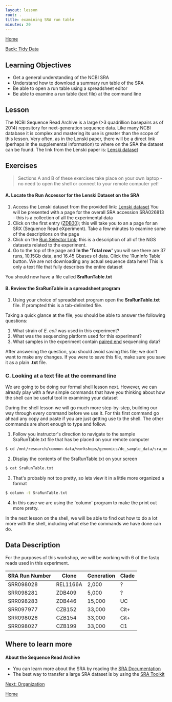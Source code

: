 ```yaml
---
layout: lesson
root: .
title: examining SRA run table
minutes: 20
---
```


[Home](https://acharbonneau.github.io/2016-09-28-MSU/)

[Back: Tidy Data](https://acharbonneau.github.io/2016-09-28-MSU/04-intro-to-data-tidy.html)

## Learning Objectives 

* Get a general understanding of the NCBI SRA
* Understand how to download a summary run table of the SRA
* Be able to open a run table using a spreadsheet editor 
* Be able to examine a run table (text file) at the command line

## Lesson 

The NCBI Sequence Read Archive is a large (>3 quadrillion basepairs as of 2014) repository for next-generation sequence data. Like many NCBI database it is complex and mastering its use is greater than the scope of this lesson. Very often, as in the Lenski paper, there will be a direct link (perhaps in the supplemental information) to where on the SRA the dataset can be found. The link from the Lenski paper is: [Lenski dataset](http://www.ncbi.nlm.nih.gov/sra?term=SRA026813)


## Exercises

> Sections A and B of these exercises take place on your own laptop - no need to open the shell or connect to your remote computer yet!

#### A. Locate the Run Accessor for the Lenski Dataset on the SRA

1. Access the Lenski dataset from the provided link: [Lenski dataset](http://www.ncbi.nlm.nih.gov/sra?term=SRA026813) You will be presented with a page for the overall SRA accession SRA026813 - this is a collection of all the experimental data
2. Click on the first entry ([ZDB30](http://www.ncbi.nlm.nih.gov/sra/SRX040669%5Baccn%5D)); this will take you to an a page for an SRX (Sequence Read eXperiment). Take a few minutes to examine some of the descriptions on the page
3. Click on the [Run Selector Link](http://www.ncbi.nlm.nih.gov/Traces/study/?acc=SRP004752); this is a description of all of the NGS datasets related to the experiment. 
4. Go to the top of the page and **In the 'Total row'** you will see there are 37 runs, 10.15Gb data, and 16.45 Gbases of data. Click the 'RunInfo Table' button. We are not downloading any actual sequence data here! This is only a text file that fully describes the entire dataset

You should now have a file called **SraRunTable.txt**

#### B. Review the SraRunTable in a spreadsheet program


1. Using your choice of spreadsheet program open the **SraRunTable.txt** file. If prompted this is a tab-delimited file. 

Taking a quick glance at the file, you should be able to answer the following questions:

1. What strain of *E. coli* was used in this experiment?
2. What was the sequencing platform used for this experiment?
3. What samples in the experiment contain [paired end](http://www.illumina.com/technology/next-generation-sequencing/paired-end-sequencing_assay.html) sequencing data?

After answering the question, you should avoid saving this file; we don't want to make any changes. If you were to save this file, make sure you save it as a plain **.txt** file. 

### C. Looking at a text file at the command line

We are going to be doing our formal shell lesson next. However, we can already play with a few simple commands that have you thinking about how the shell can be useful tool in examining your dataset


During the shell lesson we will go much more step-by-step, building our way through every command before we use it. For this first command go ahead any copy and paste if you are just getting use to the shell. The other commands are short enough to type and follow. 

1. Follow you instructor's direction to navigate to the sample SraRunTable.txt file that has be placed on your remote computer

```bash
$ cd /mnt/research/common-data/workshops/genomics/dc_sample_data/sra_metadata
```
2. Display the contents of the SraRunTable.txt on your screen

```bash
$ cat SraRunTable.txt
```
	
3. That's probably not too pretty, so lets view it in a little more organized a format


```bash
$ column -t SraRunTable.txt
```

4. In this case we are using the 'column' program to make the print out more pretty. 


In the next lesson on the shell, we will be able to find out how to do a lot more with the shell, including what else the commands we have done can do. 

## Data Description 

For the purposes of this workshop, we will be working with 6 of the fastq reads used in this experiment. 

|SRA Run Number|Clone|Generation|Clade|
|--------------|-----|----------|-----|
|SRR098028|REL1166A|2,000|?|
|SRR098281|ZDB409|5,000|?|
|SRR098283|ZDB446|15,000|UC|
|SRR097977|CZB152|33,000|Cit+|
|SRR098026|CZB154|33,000|Cit+|
|SRR098027|CZB199|33,000|C1|

## Where to learn more

#### About the Sequence Read Archive

* You can learn more about the SRA by reading the [SRA Documentation](http://www.ncbi.nlm.nih.gov/Traces/sra/)
* The best way to transfer a large SRA dataset is by using the [SRA Toolkit](http://www.ncbi.nlm.nih.gov/Traces/sra/?view=toolkit_doc)

[Next: Organization](https://acharbonneau.github.io/2016-09-28-MSU/06_intro_organization.html)

[Home](https://acharbonneau.github.io/2016-09-28-MSU/)
